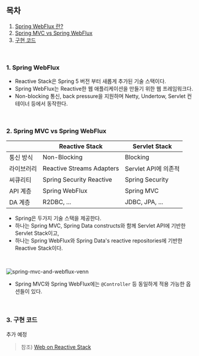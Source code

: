 ## 목차

1. [Spring WebFlux 란?](#1-spring-webflux)
2. [Spring MVC vs Spring WebFlux](#2-spring-mvc-vs-spring-webflux)
3. [구현 코드](#3-구현-코드)
<br>

### 1. Spring WebFlux

- Reactive Stack은 Spring 5 버전 부터 새롭게 추가된 기술 스택이다.
- Spring WebFlux는 Reactive한 웹 애플리케이션을 만들기 위한 웹 프레임워크다.
- Non-blocking 통신, back pressure을 지원하며 Netty, Undertow, Servlet 컨테이너 등에서 동작한다.
<br>

### 2. Spring MVC vs Spring WebFlux

|  | Reactive Stack | Servlet Stack |
| --- | --- | --- |
| 통신 방식 | Non-Blocking | Blocking |
| 라이브러리 | Reactive Streams Adapters | Servlet API에 의존적 |
| 씨큐리티 | Spring Security Reactive | Spring Security |
| API 계층 | Spring WebFlux | Spring MVC |
| DA 계층 | R2DBC, ... | JDBC, JPA, ... |

- Spring은 두가지 기술 스택을 제공한다.
- 하나는 Spring MVC, Spring Data constructs와 함께 Servlet API에 기반한 Servlet Stack이고,
- 하나는 Spring WebFlux와 Spring Data's reactive repositories에 기반한 Reactive Stack이다.
<br>

![spring-mvc-and-webflux-venn](https://user-images.githubusercontent.com/54367532/205072462-de24490f-aa39-48ae-b252-bf4d2bfa9c7c.png)
- Spring MVC와 Spring WebFlux에는 `@Controller` 등 동일하게 적용 가능한 옵션들이 있다.
<br>

### 3. 구현 코드
추가 예정
<br>


> 참조) [Web on Reactive Stack](https://docs.spring.io/spring-framework/docs/current/reference/html/web-reactive.html)

